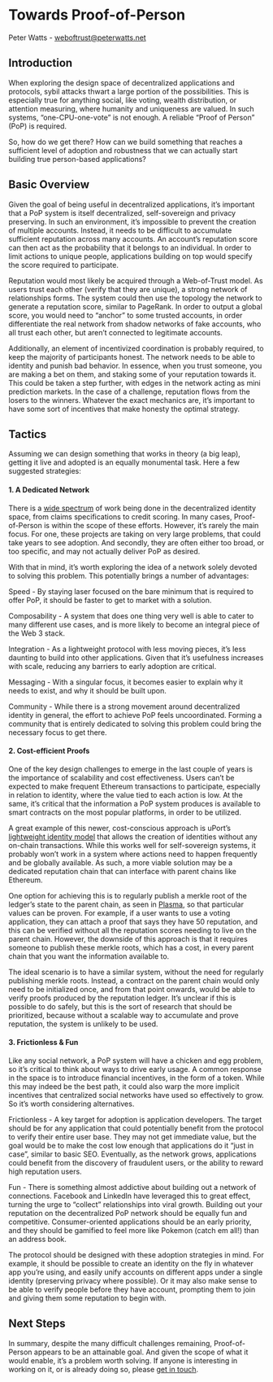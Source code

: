 # Towards Proof-of-Person
Peter Watts - weboftrust@peterwatts.net

## Introduction
When exploring the design space of decentralized applications and protocols, sybil attacks thwart a large portion of the possibilities. This is especially true for anything social, like voting, wealth distribution, or attention measuring, where humanity and uniqueness are valued. In such systems, “one-CPU-one-vote” is not enough. A reliable “Proof of Person” (PoP) is required. 

So, how do we get there? How can we build something that reaches a sufficient level of adoption and robustness that we can actually start building true person-based applications? 

## Basic Overview
Given the goal of being useful in decentralized applications, it’s important that a PoP system is itself decentralized, self-sovereign and privacy preserving. In such an environment, it’s impossible to prevent the creation of multiple accounts. Instead, it needs to be difficult to accumulate sufficient reputation across many accounts. An account’s reputation score can then act as the probability that it belongs to an individual. In order to limit actions to unique people, applications building on top would specify the score required to participate.

Reputation would most likely be acquired through a Web-of-Trust model. As users trust each other (verify that they are unique), a strong network of relationships forms. The system could then use the topology the network to generate a reputation score, similar to PageRank. In order to output a global score, you would need to “anchor” to some trusted accounts, in order differentiate the real network from shadow networks of fake accounts, who all trust each other, but aren’t connected to legitimate accounts.

Additionally, an element of incentivized coordination is probably required, to keep the majority of participants honest. The network needs to be able to identity and punish bad behavior. In essence, when you trust someone, you are making a bet on them, and staking some of your reputation towards it. This could be taken a step further, with edges in the network acting as mini prediction markets. In the case of a challenge, reputation flows from the losers to the winners. Whatever the exact mechanics are, it’s important to have some sort of incentives that make honesty the optimal strategy.

## Tactics
Assuming we can design something that works in theory (a big leap), getting it live and adopted is an equally monumental task. Here a few suggested strategies:

#### 1. A Dedicated Network

There is a [wide spectrum](https://sinahab.com/2018/09/identity-and-reputation-in-web-3/) of work being done in the decentralized identity space, from claims specifications to credit scoring. In many cases, Proof-of-Person is within the scope of these efforts. However, it’s rarely the main focus. For one, these projects are taking on very large problems, that could take years to see adoption. And secondly, they are often either too broad, or too specific, and may not actually deliver PoP as desired.

With that in mind, it’s worth exploring the idea of a network solely devoted to solving this problem. This potentially brings a number of advantages:

Speed - By staying laser focused on the bare minimum that is required to offer PoP, it should be faster to get to market with a solution. 

Composability - A system that does one thing very well is able to cater to many different use cases, and is more likely to become an integral piece of the Web 3 stack. 

Integration - As a lightweight protocol with less moving pieces, it’s less daunting to build into other applications. Given that it’s usefulness increases with scale, reducing any barriers to early adoption are critical.

Messaging - With a singular focus, it becomes easier to explain why it needs to exist, and why it should be built upon. 

Community - While there is a strong movement around decentralized identity in general, the effort to achieve PoP feels uncoordinated. Forming a community that is entirely dedicated to solving this problem could bring the necessary focus to get there.

#### 2. Cost-efficient Proofs

One of the key design challenges to emerge in the last couple of years is the importance of scalability and cost effectiveness. Users can’t be expected to make frequent Ethereum transactions to participate, especially in relation to identity, where the value tied to each action is low. At the same, it’s critical that the information a PoP system produces is available to smart contracts on the most popular platforms, in order to be utilized.

A great example of this newer, cost-conscious approach is uPort’s [lightweight identity model](https://github.com/ethereum/EIPs/issues/1056) that allows the creation of identities without any on-chain transactions. While this works well for self-sovereign systems, it probably won’t work in a system where actions need to happen frequently and be globally available. As such, a more viable solution may be a dedicated reputation chain that can interface with parent chains like Ethereum. 

One option for achieving this is to regularly publish a merkle root of the ledger’s state to the parent chain, as seen in [Plasma](https://plasma.io/plasma.pdf), so that particular values can be proven. For example, if a user wants to use a voting application, they can attach a proof that says they have 50 reputation, and this can be verified without all the reputation scores needing to live on the parent chain. However, the downside of this approach is that it requires someone to publish these merkle roots, which has a cost, in every parent chain that you want the information available to. 

The ideal scenario is to have a similar system, without the need for regularly publishing merkle roots. Instead, a contract on the parent chain would only need to be initialized once, and from that point onwards, would be able to verify proofs produced by the reputation ledger. It’s unclear if this is possible to do safely, but this is the sort of research that should be prioritized, because without a scalable way to accumulate and prove reputation, the system is unlikely to be used.

#### 3. Frictionless & Fun

Like any social network, a PoP system will have a chicken and egg problem, so it’s critical to think about ways to drive early usage. A common response in the space is to introduce financial incentives, in the form of a token. While this may indeed be the best path, it could also warp the more implicit incentives that centralized social networks have used so effectively to grow. So it’s worth considering alternatives.  

Frictionless - A key target for adoption is application developers. The target should be for any application that could potentially benefit from the protocol to verify their entire user base. They may not get immediate value, but the goal would be to make the cost low enough that applications do it “just in case”, similar to basic SEO. Eventually, as the network grows, applications could benefit from the discovery of fraudulent users, or the ability to reward high reputation users.

Fun - There is something almost addictive about building out a network of connections. Facebook and LinkedIn have leveraged this to great effect, turning the urge to “collect” relationships into viral growth. Building out your reputation on the decentralized PoP network should be equally fun and competitive. Consumer-oriented applications should be an early priority, and they should be gamified to feel more like Pokemon (catch em all!) than an address book.

The protocol should be designed with these adoption strategies in mind. For example, it should be possible to create an identity on the fly in whatever app you’re using, and easily unify accounts on different apps under a single identity (preserving privacy where possible). Or it may also make sense to be able to verify people before they have account, prompting them to join and giving them some reputation to begin with. 

## Next Steps
In summary, despite the many difficult challenges remaining, Proof-of-Person appears to be an attainable goal. And given the scope of what it would enable, it’s a problem worth solving. If anyone is interesting in working on it, or is already doing so, please [get in touch](mailto:weboftrust@peterwatts.net). 
